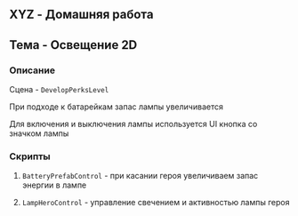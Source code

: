 ## XYZ - Домашняя работа

## Тема - Освещение 2D

### Описание

Сцена - `DevelopPerksLevel`

При подходе к батарейкам запас лампы увеличивается

Для включения и выключения лампы используется UI кнопка со значком лампы

### Скрипты

1) `BatteryPrefabControl` - при касании героя увеличиваем запас энергии в лампе

2) `LampHeroControl` - управление свечением и активностью лампы героя

